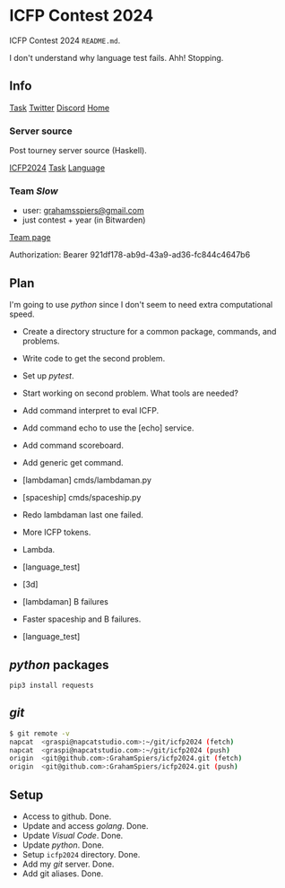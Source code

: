 # ICFP Contest 2024

ICFP Contest 2024 `README.md`.

I don't understand why language test fails.  Ahh!  Stopping.

## Info

[Task](https://icfpcontest2024.github.io/task.html)
[Twitter](https://x.com/icfpcontest2024)
[Discord](https://discord.com/channels/1118159165060292668/1118159165060292671)
[Home](https://icfpcontest2024.github.io/)

### Server source

Post tourney server source (Haskell).

[ICFP2024](https://github.com/icfpcontest2024/icfpc2024/tree/main)
[Task](https://github.com/icfpcontest2024/icfpc2024/blob/main/static/task.md)
[Language](https://github.com/icfpcontest2024/icfpc2024/blob/main/static/language.md)

### Team *Slow*

- user: <grahamsspiers@gmail.com>
- just contest + year (in Bitwarden)

[Team page](https://icfpcontest2024.github.io/team.html)

Authorization: Bearer 921df178-ab9d-43a9-ad36-fc844c4647b6

## Plan

I'm going to use *python* since I don't seem to need extra computational speed.

- Create a directory structure for a common package, commands, and problems.
- Write code to get the second problem.
- Set up *pytest*.
- Start working on second problem.  What tools are needed?
- Add command interpret to eval ICFP.
- Add command echo to use the [echo] service.
- Add command scoreboard.
- Add generic get command.
- [lambdaman] cmds/lambdaman.py
- [spaceship] cmds/spaceship.py
- Redo lambdaman last one failed.
- More ICFP tokens.
- Lambda.

- [language_test]
- [3d]

- [lambdaman] B failures
- Faster spaceship and B failures.
- [language_test]

## *python* packages

```
pip3 install requests
```

## *git*

```sh
$ git remote -v
napcat  <graspi@napcatstudio.com>:~/git/icfp2024 (fetch)
napcat  <graspi@napcatstudio.com>:~/git/icfp2024 (push)
origin  <git@github.com>:GrahamSpiers/icfp2024.git (fetch)
origin  <git@github.com>:GrahamSpiers/icfp2024.git (push)
```

## Setup

- Access to github.  Done.
- Update and access *golang*.  Done.
- Update *Visual Code*.  Done.
- Update *python*.  Done.
- Setup `icfp2024` directory.  Done.
- Add my *git* server.  Done.
- Add git aliases.  Done.
